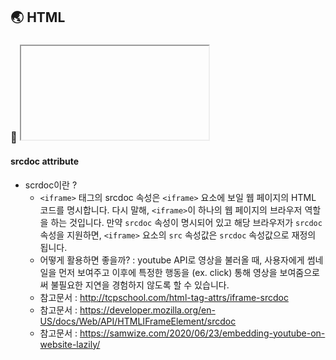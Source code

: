 ## 🌏 HTML

### 📎 <iframe></iframe>
#### srcdoc attribute
- scrdoc이란 ?
  - `<iframe>` 태그의 srcdoc 속성은 `<iframe>` 요소에 보일 웹 페이지의 HTML 코드를 명시합니다. 다시 말해, `<iframe>`이 하나의 웹 페이지의 브라우저 역할을 하는 것입니다.
만약 `srcdoc` 속성이 명시되어 있고 해당 브라우저가 `srcdoc` 속성을 지원하면, `<iframe>` 요소의 `src` 속성값은 `srcdoc` 속성값으로 재정의 됩니다.
  - 어떻게 활용하면 좋을까? : youtube API로 영상을 불러올 때, 사용자에게 썸네일을 먼저 보여주고 이후에 특정한 행동을 (ex. click) 통해 영상을 보여줌으로써 불필요한 지연을 경험하지 않도록 할 수 있습니다.
  - 참고문서 : http://tcpschool.com/html-tag-attrs/iframe-srcdoc
  - 참고문서 : https://developer.mozilla.org/en-US/docs/Web/API/HTMLIFrameElement/srcdoc
  - 참고문서 : https://samwize.com/2020/06/23/embedding-youtube-on-website-lazily/
